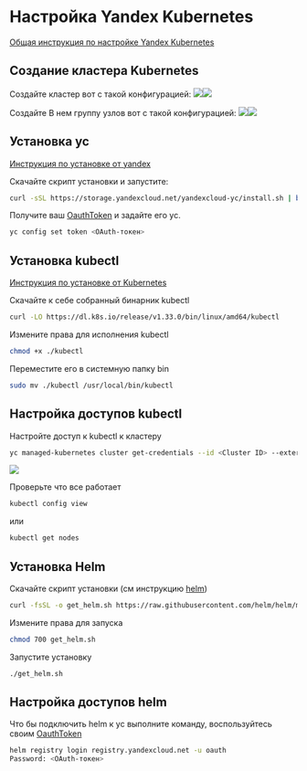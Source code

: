 # Настройка Yandex Kubernetes
[Общая инструкция по настройке Yandex Kubernetes](https://yandex.cloud/ru/docs/managed-kubernetes/quickstart)

## Создание кластера Kubernetes

Создайте кластер вот с такой конфигурацией:
![](images/yc.kube.1.png)![](images/yc.kube.2.png)

Создайте В нем группу узлов вот с такой конфигурацией:
![](images/yc.kube.nodes.1.png)![](images/yc.kube.nodes.2.png)

## Установка yc
[Инструкция по установке от yandex](https://yandex.cloud/ru/docs/cli/operations/install-cli)

Скачайте скрипт установки и запустите:
```bash
curl -sSL https://storage.yandexcloud.net/yandexcloud-yc/install.sh | bash
```

Получите ваш [OauthToken](https://yandex.cloud/ru/docs/iam/concepts/authorization/oauth-token) и задайте его yc.
```bash
yc config set token <OAuth-токен>
```

## Установка kubectl
[Инструкция по установке от Kubernetes](https://kubernetes.io/ru/docs/tasks/tools/install-kubectl/)

Скачайте к себе собранный бинарник kubectl
```bash
curl -LO https://dl.k8s.io/release/v1.33.0/bin/linux/amd64/kubectl
```

Измените права для исполнения kubectl
```bash
chmod +x ./kubectl
```

Переместите его в системную папку bin
```bash
sudo mv ./kubectl /usr/local/bin/kubectl
```


## Настройка доступов kubectl
Настройте доступ к kubectl к кластеру
```bash
yc managed-kubernetes cluster get-credentials --id <Cluster ID> --external
```

![](images/yc.kube.id.png)

Проверьте что все работает 
```bash
kubectl config view
```
или
```bash
kubectl get nodes
```

## Установка Helm
Скачайте скрипт установки (см инструкцию [helm](https://helm.sh/docs/intro/install/))
```bash
curl -fsSL -o get_helm.sh https://raw.githubusercontent.com/helm/helm/main/scripts/get-helm-3
```
Измените права для запуска
```bash
chmod 700 get_helm.sh
```
Запустите установку 
```bash
./get_helm.sh
```

## Настройка доступов helm
Что бы подключить helm к yc выполните команду, воспользуйтесь своим [OauthToken](https://yandex.cloud/ru/docs/iam/concepts/authorization/oauth-token)
```bash
helm registry login registry.yandexcloud.net -u oauth
Password: <OAuth-токен>
```